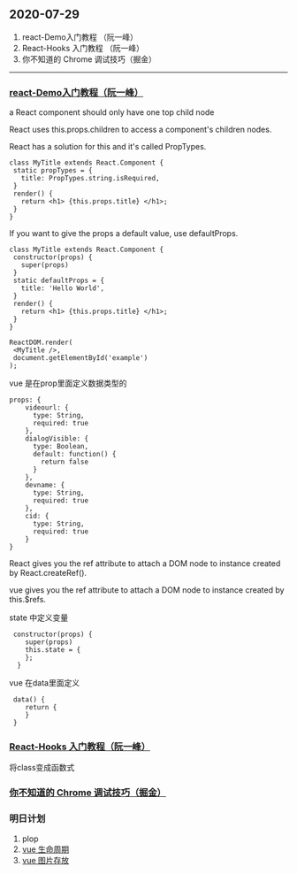 ## 2020-07-29
1. react-Demo入门教程 （阮一峰）
1. React-Hooks 入门教程 （阮一峰）
1. 你不知道的 Chrome 调试技巧（掘金）
---
###  [react-Demo入门教程（阮一峰）](https://github.com/ruanyf/react-demos)
 a React component should only have one top child node

 React uses this.props.children to access a component's children nodes.

 React has a solution for this and it's called PropTypes.
 ```
 class MyTitle extends React.Component {
  static propTypes = {
    title: PropTypes.string.isRequired,
  }
  render() {
    return <h1> {this.props.title} </h1>;
  }
}
 ```
 If you want to give the props a default value, use defaultProps.
 ```
 class MyTitle extends React.Component {
  constructor(props) {
    super(props)
  }
  static defaultProps = {
    title: 'Hello World',
  }
  render() {
    return <h1> {this.props.title} </h1>;
  }
}

ReactDOM.render(
  <MyTitle />,
  document.getElementById('example')
);
 ```
vue 是在prop里面定义数据类型的
```
props: {
    videourl: {
      type: String,
      required: true
    },
    dialogVisible: {
      type: Boolean,
      default: function() {
        return false
      }
    },
    devname: {
      type: String,
      required: true
    },
    cid: {
      type: String,
      required: true
    }
}
```
React gives you the ref attribute to attach a DOM node to instance created by React.createRef().

vue gives you the ref attribute to attach a DOM node to instance created by this.$refs.

state 中定义变量
```
 constructor(props) {
    super(props)
    this.state = {
    };
  }
```
vue 在data里面定义
```
 data() {
    return {
    }
 }
```


### [React-Hooks 入门教程（阮一峰）](http://www.ruanyifeng.com/blog/2019/09/react-hooks.html)
将class变成函数式

### [你不知道的 Chrome 调试技巧（掘金）](https://juejin.im/book/5c526902e51d4543805ef35e)

### 明日计划

1. plop
1. [vue 生命周期](https://segmentfault.com/a/1190000011381906)
1. [vue 图片存放](https://www.cnblogs.com/zhaowy/p/10072570.html)

